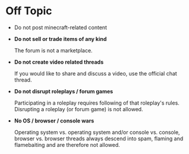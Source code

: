 # Off Topic

* Do not post minecraft-related content

* __Do not sell or trade items of any kind__

    The forum is not a marketplace.
    
* __Do not create video related threads__

    If you would like to share and discuss a video, use the official chat thread.
    
* __Do not disrupt roleplays / forum games__

    Participating in a roleplay requires following of that roleplay's rules.
    Disrupting a roleplay (or forum game) is not allowed.
    
* __No OS / browser / console wars__

    Operating system vs. operating system and/or console vs. console, browser 
    vs. browser threads always descend into spam, flaming and flamebaiting and are therefore not allowed.

